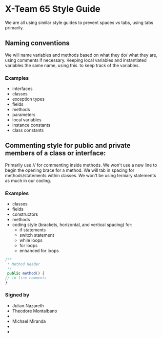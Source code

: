 # X-Team 65 Style Guide




We are all using similar style guides to prevent spaces vs tabs, using tabs primarily. 

## Naming conventions

We will name variables and methods based on what they do/ what they are, using comments if necessary. Keeping local variables and instantiated variables the same name, using this. to keep track of the variables.

### Examples
* interfaces
* classes
* exception types
* fields
* methods
* parameters
* local variables
* instance constants
* class constants

## Commenting style for public and private members of a class or interface:

Primarily use // for commenting inside methods. We won't use a new line to begin the opening brace for a method. We will tab in spacing for methods/statements within classes. We won't be using terniary statements as much in our coding.

### Examples

* classes
* fields
* constructors
* methods
* coding style (brackets, horizontal, and vertical spacing) for:
  * if statements
  * switch statement
  * while loops
  * for loops
  * enhanced for loops
  
```javascript
/**
 * Method Header
 */
 public method() {
// in line comments
}
```




### Signed by
* Julian Nazareth
* Theodore Montalbano
*
* Michael Miranda
*
*
